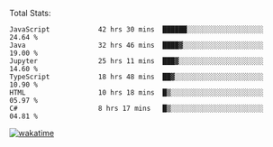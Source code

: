 Total Stats:
<!--START_SECTION:waka-->

```text
JavaScript            42 hrs 30 mins  ██████░░░░░░░░░░░░░░░░░░░   24.64 %
Java                  32 hrs 46 mins  ████▓░░░░░░░░░░░░░░░░░░░░   19.00 %
Jupyter               25 hrs 11 mins  ███▓░░░░░░░░░░░░░░░░░░░░░   14.60 %
TypeScript            18 hrs 48 mins  ██▓░░░░░░░░░░░░░░░░░░░░░░   10.90 %
HTML                  10 hrs 18 mins  █▒░░░░░░░░░░░░░░░░░░░░░░░   05.97 %
C#                    8 hrs 17 mins   █▒░░░░░░░░░░░░░░░░░░░░░░░   04.81 %
```

<!--END_SECTION:waka-->

[![wakatime](https://wakatime.com/badge/user/d6a1e036-2153-43d6-9604-0dce67457b7f.svg)](https://wakatime.com/@d6a1e036-2153-43d6-9604-0dce67457b7f)
